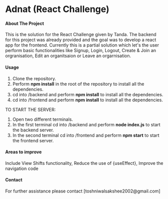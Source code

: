 # Adnat (React Challenge)

<h4>About The Project</h4>

This is the solution for the React Challenge given by Tanda. The backend for this project was already provided and the goal was to develop a react app for the frontend. Currently this is a partial solution which let's the user perform basic functionalities like Signup, Login, Logout, Create & Join an orgranisation, Edit an organitsaion or Leave an orgarnisation. 

<h4>Usage</h4>

1. Clone the repository.
2. Perform **npm install** in the root of the repository to install all the dependencies. 
3. cd into /backend and perform **npm install** to install all the dependencies. 
4. cd into /frontend and perform **npm install** to install all the dependencies. 

TO START THE SERVER:
1. Open two different terminals.
2. In the first terminal cd into /backend and perform **node index.js** to start the backend server. 
3. In the second terminal cd into /frontend and perform **npm start** to start the frontend server.

<h4>Areas to improve</h4>
Include View Shifts functionality, Reduce the use of {useEffect}, Improve the navigation code

<h4>Contact</h4>
For further assistance please contact [toshniwalsakshee2002@gmail.com]
